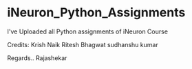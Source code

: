 # iNeuron_Python_Assignments

I've Uploaded all Python assignments of iNeuron Course

Credits: 
Krish Naik
Ritesh Bhagwat 
sudhanshu kumar

Regards..
Rajashekar
